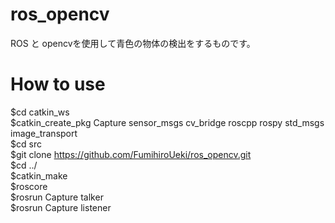 # ros_opencv  
ROS と opencvを使用して青色の物体の検出をするものです。  
  
# How to use  
$cd catkin_ws  
$catkin_create_pkg Capture sensor_msgs cv_bridge roscpp rospy std_msgs image_transport  
$cd src    
$git clone https://github.com/FumihiroUeki/ros_opencv.git  
$cd ../  
$catkin_make  
$roscore  
$rosrun Capture talker  
$rosrun Capture listener
